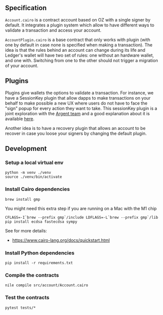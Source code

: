 ## Specification

`Account.cairo` is a contract account based on OZ with a single signer by default. It integrates a plugin system which allow to have different ways to validate a transaction and access your account. 

`AccountPlugin.cairo` is a base contract that only works with plugin (with one by default in case none is specified when making a transaction).
The idea is that the rules behind an account can change during its life and Ledger's wallet will have two set of rules: one without an hardware wallet, and one with. Switching from one to the other should not trigger a migration of your account.

## Plugins

Plugins give wallets the options to validate a transaction. For instance, we have a SessionKey plugin that allow dapps to make transactions on your behalf to make possible a new UX where users do not have to face the "sign" popup for every action they want to take.
This sessionKey plugin is a joint exploration with the [Argent team](https://github.com/argentlabs/argent-contracts-starknet) and a good explanation about it is available [here](https://www.notion.so/argenthq/Argent-X-Supporting-On-chain-Games-1ec71fc2b6ad4fe19b8f22cc677838b9).

Another idea is to have a recovery plugin that allows an account to be recover in case you loose your signers by changing the default plugin.

## Development

### Setup a local virtual env

```
python -m venv ./venv
source ./venv/bin/activate
```

### Install Cairo dependencies
```
brew install gmp
```

You might need this extra step if you are running on a Mac with the M1 chip

```
CFLAGS=-I`brew --prefix gmp`/include LDFLAGS=-L`brew --prefix gmp`/lib pip install ecdsa fastecdsa sympy
```



See for more details:
- https://www.cairo-lang.org/docs/quickstart.html


### Install Python dependencies
```
pip install -r requirements.txt
```

### Compile the contracts
```
nile compile src/account/Account.cairo
```

### Test the contracts
```
pytest tests/*
```

